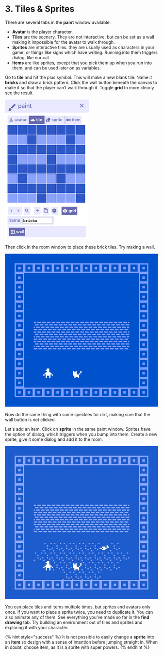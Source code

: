 # 3. Tiles & Sprites

There are several tabs in the **paint** window available:

* **Avatar** is the player character.
* **Tiles** are the scenery. They are not interactive, but can be set as a wall making it impossible for the avatar to walk through.
* **Sprites** are interactive tiles. they are usually used as characters in your game, or things like signs which have writing. Running into them triggers dialog, like our cat.
* **Items** are like sprites, except that you pick them up when you run into them, and can be used later on as variables.

Go to **tile** and hit the plus symbol. This will make a new blank tile. Name it **bricks** and draw a brick pattern. Click the wall button beneath the canvas to make it so that the player can’t walk through it. Toggle **grid** to more clearly see the result.

![](../../../.gitbook/assets/bitsy-tile.png)

Then click in the room window to place these brick tiles. Try making a wall.

![Seems impossible to break through the wall.](../../../.gitbook/assets/bitsy-wall.gif)

Now do the same thing with some speckles for dirt, making sure that the wall button is not clicked.

Let's add an item. Click on **sprite** in the same paint window. Sprites have the option of dialog, which triggers when you bump into them. Create a new sprite, give it some dialog and add it to the room.

![Weird things are lying on the ground&#x2026;](../../../.gitbook/assets/bitsy-fish%20%282%29.gif)

You can place tiles and items multiple times, but sprites and avatars only once. If you want to place a sprite twice, you need to duplicate it. You can also animate any of them. See everything you’ve made so far in the **find drawing** tab. Try building an environment out of tiles and sprites and exploring it with your character.

{% hint style="success" %}
It is not possible to easily change a **sprite** into an **item** so design with a sense of intention before jumping straight in. When in doubt, choose item, as it is a sprite with super powers.
{% endhint %}

